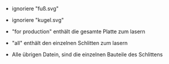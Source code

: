 - ignoriere "fuß.svg"
- ignoriere "kugel.svg"

- "for production" enthält die gesamte Platte zum lasern
- "all" enthält den einzelnen Schlitten zum lasern



- Alle übrigen Datein, sind die einzelnen Bauteile des Schlittens

